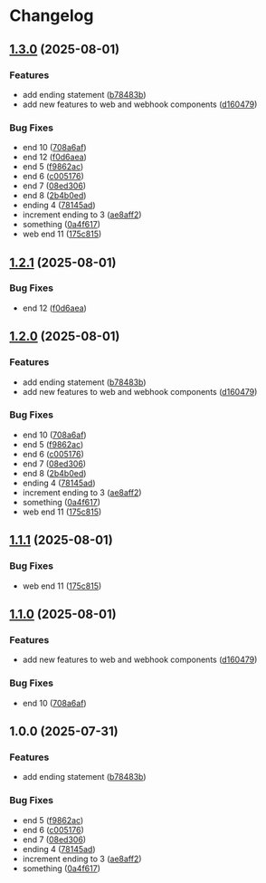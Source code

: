 # Changelog

## [1.3.0](https://github.com/thanadolps/rps/compare/web-v2/v1.2.1...web-v2/v1.3.0) (2025-08-01)


### Features

* add ending statement ([b78483b](https://github.com/thanadolps/rps/commit/b78483b9574e56b01736788518c248729dfd50ae))
* add new features to web and webhook components ([d160479](https://github.com/thanadolps/rps/commit/d160479b6426d5c4d1f24f025012b063f39887b7))


### Bug Fixes

* end 10 ([708a6af](https://github.com/thanadolps/rps/commit/708a6afa66385b32368d07b05bf55c4e201790fc))
* end 12 ([f0d6aea](https://github.com/thanadolps/rps/commit/f0d6aea1249f2840d094d2829dfc60284fa5ce60))
* end 5 ([f9862ac](https://github.com/thanadolps/rps/commit/f9862ac45c79dad8b63bc75c4066c5e45dd9f465))
* end 6 ([c005176](https://github.com/thanadolps/rps/commit/c0051763be19c2029d9f7cbdb4c1c628b7ef559c))
* end 7 ([08ed306](https://github.com/thanadolps/rps/commit/08ed306997cd94c636d3392e5bb9a75380e19c4c))
* end 8 ([2b4b0ed](https://github.com/thanadolps/rps/commit/2b4b0ed984cd3334fc549a2b86116c704496ad77))
* ending 4 ([78145ad](https://github.com/thanadolps/rps/commit/78145adf346cadf83ca23b7930328e464d999ce9))
* increment ending to 3 ([ae8aff2](https://github.com/thanadolps/rps/commit/ae8aff2f3e9b560b32935ae5cd7920154385c934))
* something ([0a4f617](https://github.com/thanadolps/rps/commit/0a4f617062bd5f4560e47c4e808c108efb0e4f26))
* web end 11 ([175c815](https://github.com/thanadolps/rps/commit/175c815f45bc3ce4e188b68d6d5485fb88ebe2f8))

## [1.2.1](https://github.com/thanadolps/rps/compare/web/v1.2.0...web/v1.2.1) (2025-08-01)


### Bug Fixes

* end 12 ([f0d6aea](https://github.com/thanadolps/rps/commit/f0d6aea1249f2840d094d2829dfc60284fa5ce60))

## [1.2.0](https://github.com/thanadolps/rps/compare/web/v1.1.1...web/v1.2.0) (2025-08-01)


### Features

* add ending statement ([b78483b](https://github.com/thanadolps/rps/commit/b78483b9574e56b01736788518c248729dfd50ae))
* add new features to web and webhook components ([d160479](https://github.com/thanadolps/rps/commit/d160479b6426d5c4d1f24f025012b063f39887b7))


### Bug Fixes

* end 10 ([708a6af](https://github.com/thanadolps/rps/commit/708a6afa66385b32368d07b05bf55c4e201790fc))
* end 5 ([f9862ac](https://github.com/thanadolps/rps/commit/f9862ac45c79dad8b63bc75c4066c5e45dd9f465))
* end 6 ([c005176](https://github.com/thanadolps/rps/commit/c0051763be19c2029d9f7cbdb4c1c628b7ef559c))
* end 7 ([08ed306](https://github.com/thanadolps/rps/commit/08ed306997cd94c636d3392e5bb9a75380e19c4c))
* end 8 ([2b4b0ed](https://github.com/thanadolps/rps/commit/2b4b0ed984cd3334fc549a2b86116c704496ad77))
* ending 4 ([78145ad](https://github.com/thanadolps/rps/commit/78145adf346cadf83ca23b7930328e464d999ce9))
* increment ending to 3 ([ae8aff2](https://github.com/thanadolps/rps/commit/ae8aff2f3e9b560b32935ae5cd7920154385c934))
* something ([0a4f617](https://github.com/thanadolps/rps/commit/0a4f617062bd5f4560e47c4e808c108efb0e4f26))
* web end 11 ([175c815](https://github.com/thanadolps/rps/commit/175c815f45bc3ce4e188b68d6d5485fb88ebe2f8))

## [1.1.1](https://github.com/thanadolps/rps/compare/demo-typescript-app/v1.1.0...demo-typescript-app/v1.1.1) (2025-08-01)


### Bug Fixes

* web end 11 ([175c815](https://github.com/thanadolps/rps/commit/175c815f45bc3ce4e188b68d6d5485fb88ebe2f8))

## [1.1.0](https://github.com/thanadolps/rps/compare/demo-typescript-app/v1.0.0...demo-typescript-app/v1.1.0) (2025-08-01)


### Features

* add new features to web and webhook components ([d160479](https://github.com/thanadolps/rps/commit/d160479b6426d5c4d1f24f025012b063f39887b7))


### Bug Fixes

* end 10 ([708a6af](https://github.com/thanadolps/rps/commit/708a6afa66385b32368d07b05bf55c4e201790fc))

## 1.0.0 (2025-07-31)

### Features

- add ending statement ([b78483b](https://github.com/thanadolps/rps/commit/b78483b9574e56b01736788518c248729dfd50ae))

### Bug Fixes

- end 5 ([f9862ac](https://github.com/thanadolps/rps/commit/f9862ac45c79dad8b63bc75c4066c5e45dd9f465))
- end 6 ([c005176](https://github.com/thanadolps/rps/commit/c0051763be19c2029d9f7cbdb4c1c628b7ef559c))
- end 7 ([08ed306](https://github.com/thanadolps/rps/commit/08ed306997cd94c636d3392e5bb9a75380e19c4c))
- ending 4 ([78145ad](https://github.com/thanadolps/rps/commit/78145adf346cadf83ca23b7930328e464d999ce9))
- increment ending to 3 ([ae8aff2](https://github.com/thanadolps/rps/commit/ae8aff2f3e9b560b32935ae5cd7920154385c934))
- something ([0a4f617](https://github.com/thanadolps/rps/commit/0a4f617062bd5f4560e47c4e808c108efb0e4f26))
